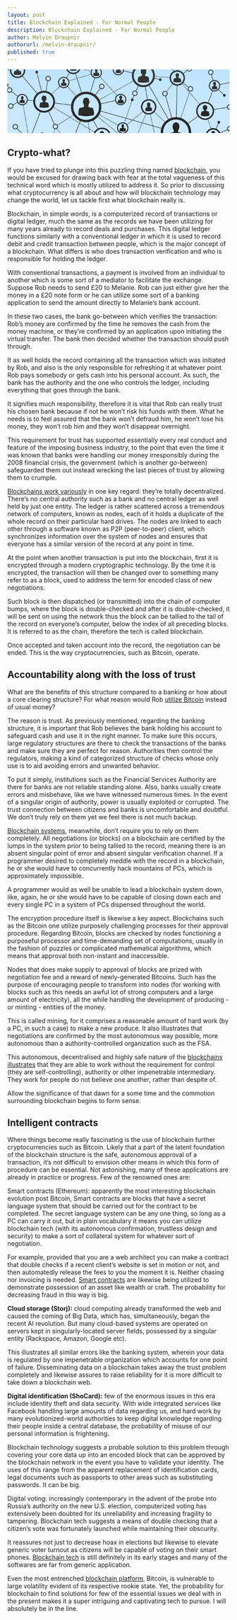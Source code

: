 ```yaml
---
layout: post
title: Blockchain Explained - For Normal People
description: Blockchain Explained - For Normal People
author: Melvin Draupnir
authorurl: /melvin-draupnir/
published: true
---
```


<center><img src="/images/blockchain-normal-people.jpg" alt="blockchain normal people"/></center>

<h2>Crypto-what? </h2>

If you have tried to plunge into this puzzling thing named <a href="/bitcoin-changetip/">blockchain</a>, you would be excused for drawing back with fear at the total vagueness of this technical word which is mostly utilized to address it. So prior to discussing what cryptocurrency is all about and how will blockchain technology may change the world, let us tackle first what blockchain really is. 

Blockchain, in simple words, is a computerized record of transactions or digital ledger, much the same as the records we have been utilizing for many years already to record deals and purchases. This digital ledger functions similarly with a conventional ledger in which it is used to record debit and credit transaction between people, which is the major concept of a blockchain. What differs is who does transaction verification and who is responsible for holding the ledger. 

With conventional transactions, a payment is involved from an individual to another which is some sort of a mediator to facilitate the exchange. Suppose Rob needs to send £20 to Melanie. Rob can just either give her the money in a £20 note form or he can utilize some sort of a banking application to send the amount directly to Melanie’s bank account. 

In these two cases, the bank go-between which verifies the transaction: Rob’s money are confirmed by the time he removes the cash from the money machine, or they’re confirmed by an application upon initiating the virtual transfer. The bank then decided whether the transaction should push through. 

It as well holds the record containing all the transaction which was initiated by Rob, and also is the only responsible for refreshing it at whatever point Rob pays somebody or gets cash into his personal account. As such, the bank has the authority and the one who controls the ledger, including everything that goes through the bank. 

It signifies much responsibility, therefore it is vital that Rob can really trust his chosen bank because if not he won’t risk his funds with them. What he needs is to feel assured that the bank won’t defraud him, he won’t lose his money, they won’t rob him and they won’t disappear overnight. 

This requirement for trust has supported essentially every real conduct and feature of the imposing business industry, to the point that even the time it was known that banks were handling our money irresponsibly during the 2008 financial crisis, the government (which is another go-between) safeguarded them out instead wrecking the last pieces of trust by allowing them to crumple. 

<a href="/bitcoin-charity/">Blockchains work variously</a> in one key regard: they’re totally decentralized. There’s no central authority such as a bank and no central ledger as well held by just one entity. The ledger is rather scattered across a tremendous network of computers, known as nodes, each of it holds a duplicate of the whole record on their particular hard drives. The nodes are linked to each other through a software known as P2P (peer-to-peer) client, which synchronizes information over the system of nodes and ensures that everyone has a similar version of the record at any point in time. 

At the point when another transaction is put into the blockchain, first it is encrypted through a modern cryptographic technology. By the time it is encrypted, the transaction will then be changed over to something many refer to as a block, used to address the term for encoded class of new negotiations.  

Such block is then dispatched (or transmitted) into the chain of computer bumps, where the block is double-checked and after it is double-checked, it will be sent on using the network thus the block can be tallied to the tail of the record on everyone’s computer, below the index of all preceding blocks. It is referred to as the chain, therefore the tech is called blockchain. 

Once accepted and taken account into the record, the negotiation can be ended. This is the way cryptocurrencies, such as Bitcoin, operate.

<h2>Accountability along with the loss of trust</h2>

What are the benefits of this structure compared to a banking or how about a core clearing structure? For what reason would Rob <a href="/book-of-satoshi-review/">utilize Bitcoin</a> instead of usual money?

The reason is trust. As previously mentioned, regarding the banking structure, it is important that Rob believes the bank holding his account to safeguard cash and use it in the right manner. To make sure this occurs, large regulatory structures are there to check the transactions of the banks and make sure they are perfect for reason. Authorities then control the regulators, making a kind of categorized structure of checks whose only use is to aid avoiding errors and unwanted behavior. 

To put it simply, institutions such as the Financial Services Authority are there for banks are not reliable standing alone. Also, banks usually create errors and misbehave, like we have witnessed numerous times. In the event of a singular origin of authority, power is usually exploited or corrupted. The trust connection between citizens and banks is uncomfortable and doubtful. We don’t truly rely on them yet we feel there is not much backup.

<a href="/why-bitcoin-growth-normal/">Blockchain systems</a>, meanwhile, don’t require you to rely on them completely. All negotiations (or blocks) on a blockchain are certified by the lumps in the system prior to being tallied to the record, meaning there is an absent singular point of error and absent singular verification channel. If a programmer desired to completely meddle with the record in a blockchain, he or she would have to concurrently hack mountains of PCs, which is approximately impossible. 

A programmer would as well be unable to lead a blockchain system down, like, again, he or she would have to be capable of closing down each and every single PC in a system of PCs dispensed throughout the world.

The encryption procedure itself is likewise a key aspect. Blockchains such as the Bitcoin one utilize purposely challenging processes for their approval procedure. Regarding Bitcoin, blocks are checked by nodes functioning a purposeful processor and time-demanding set of computations, usually in the fashion of puzzles or complicated mathematical algorithms, which means that approval  both non-instant and inaccessible. 

Nodes that does make supply to approval of blocks are prized with negotiation fee and a reward of newly-generated Bitcoins. Such has the purpose of  encouraging people to transform into nodes (for working with blocks such as this needs an awful lot of strong computers and a large amount of electricity), all the while handling the development of producing - or minting - entities of the money. 

This is called mining, for it comprises a reasonable amount of hard work (by a PC, in such a case) to make a new produce. It also illustrates that negotiations are confirmed by the most autonomous way possible, more autonomous than a authority-controlled organization such as the FSA. 

This autonomous, decentralised and highly safe nature of the <a href="/bitcoin-documentary-review/">blockchains illustrates</a> that they are able to work without the requirement for control (they are self-controlling), authority or other impenetrable intermediary. They work for people do not believe one another, rather than despite of.

Allow the significance of that dawn for a some time and the commotion surrounding blockchain begins to form sense.

<h2>Intelligent contracts </h2>

Where things become really fascinating is the use of blockchain further cryptocurrencies such as Bitcoin. 
Likely that a part of the latent foundation of the blockchain structure is the safe, autonomous approval of a transaction, it’s not difficult to envision other means in which this form of procedure can be essential. Not astonishing, many of these applications are already in practice or progress. Few of the renowned ones are: 

Smart contracts (Ethereum): apparently the most interesting blockchain evolution post Bitcoin, Smart contracts are blocks that have a secret language system that should be carried out for the contract to be completed. The secret language system can be any one thing, so long as a PC can carry it out, but in plain vocabulary it means you can utilize blockchain tech (with its autonomous confirmation, trustless design and security) to make a sort of collateral system for whatever sort of negotiation. 

For example, provided that you are a web architect you can make a contract that double checks if a recent client’s website is set in motion or not, and then automatedly release the fees to you the moment it is. Neither chasing nor invoicing is needed. <a href="/what-are-sidechains/">Smart contracts</a> are likewise being utilized to demonstrate possession of an asset like wealth or craft. The probability for decreasing fraud in this way is big.

<strong>Cloud storage (Storj): </strong> cloud computing already transformed the web and caused the coming of Big Data, which has, simultaneously, began the recent AI revolution. But many cloud-based systems are operated on servers kept in singularly-located server fields, possessed by a singular entity (Rackspace, Amazon, Google etc). 

This illustrates all similar errors like the banking system, wherein your data is regulated by one impenetrable organization which accounts for one point of failure. Disseminating data on a blockchain takes away the trust problem completely and likewise assures to raise reliability for it is more difficult to take down a blockchain web.

<strong>Digital identification (ShoCard):</strong> few of the enormous issues in this era include identity theft and data security. With wide integrated services like Facebook handling large amounts of data regarding us, and hard work by many evolutionized-world authorities to keep digital knowledge regarding their people inside a central database, the probability of misuse of our personal information is frightening. 

Blockchain technology suggests a probable solution to this problem through covering your core data up into an encoded block that can be approved by the blockchain network in the event you have to validate your identity. The uses of this range from the apparent replacement of identification cards, legal documents such as passports to other areas such as substituting passwords. It can be big. 

Digital voting: increasingly contemporary in the advent of the probe into Russia’s authority on the new U.S. election, computerized voting has extensively been doubted for its unreliability and increasing fragility to tampering. Blockchain tech suggests a means of double checking that a citizen’s vote was fortunately launched while maintaining their obscurity. 

It reassures not just to decrease hoax in elections but likewise to elevate generic voter turnout as citizens will be capable of voting on their smart phones. <a href="/own-bank-bitcoin-unbanked/">Blockchain tech</a> is still definitely in its early stages and many of the softwares are far from generic application. 

Even the most entrenched <a href="/bitcoin-expert/">blockchain platform</a>, Bitcoin, is vulnerable to large volatility evident of its respective rookie state. Yet, the probability for blockchain to find solutions for few of the essential issues we deal with in the present makes it a super intriguing and captivating tech to pursue. I will absolutely be in the line. 

